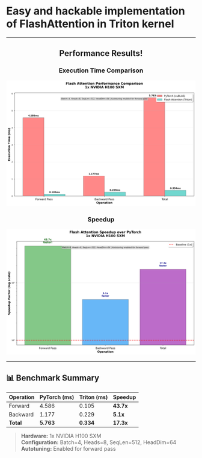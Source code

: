 

# Easy and hackable implementation of FlashAttention in Triton kernel

---

<div align="center">

##  Performance Results!

### Execution Time Comparison
<img src="data/flash_attention_execution_times.png" width="600"/>

### Speedup  
<img src="data/flash_attention_speedup.png" width="600"/>

</div>

---

## 📊 Benchmark Summary

| Operation | PyTorch (ms) | Triton (ms) | **Speedup** |
|-----------|--------------|-------------|-------------|
| Forward   | 4.586        | 0.105       | **43.7x**   |
| Backward  | 1.177        | 0.229       | **5.1x**    |
| **Total** | **5.763**    | **0.334**   | **17.3x**   |

> **Hardware:** 1x NVIDIA H100 SXM  
> **Configuration:** Batch=4, Heads=8, SeqLen=512, HeadDim=64  
> **Autotuning:** Enabled for forward pass
